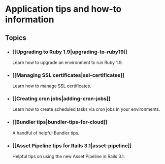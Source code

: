 # Application tips and how-to information


## Topics

* ### [[Upgrading to Ruby 1.9|upgrading-to-ruby19]]
  Learn how to upgrade an environment to run Ruby 1.9.
  
* ### [[Managing SSL certificates|ssl-certificates]]
  Learn how to manage SSL certificates.
  
* ### [[Creating cron jobs|adding-cron-jobs]]
  Learn how to create scheduled tasks via cron jobs in your environments.
  
* ### [[Bundler tips|bundler-tips-for-cloud]]
  A handful of helpful Bundler tips.
  
* ### [[Asset Pipeline tips for Rails 3.1|asset-pipeline]]
  Helpful tips on using the new Asset Pipeline in Rails 3.1.
